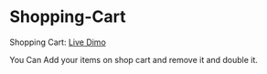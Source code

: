 # Shopping-Cart

<p style="align-left">Shopping Cart: <a target="_blank" href="https://m-zenhom.github.io/Shopping-Cart/">Live Dimo</a></p>

<p> You Can Add your items on shop cart and remove it and double it.</p>
